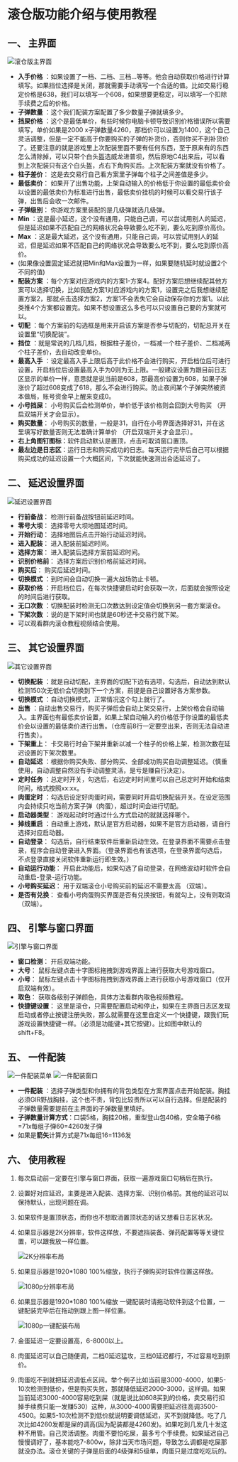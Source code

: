 # 滚仓版功能介绍与使用教程

## 一、 主界面

![滚仓版主界面](/images/image_9.png)

* **入手价格** ：如果设置了一档、二档、三档...等等。他会自动获取价格进行计算填写。如果挡位选择是关闭，那就需要手动填写一个合适的值。比如交易行稳定价格是638，我们可以填写一个608，如果想要更稳定，可以填写一个扣除手续费之后的价格。
* **子弹数量** ：这个我们配装方案配置了多少数量子弹就填多少。
* **挡屎价格** ：这个是最低单价，有些时候你电脑卡顿导致识别价格错误所以需要填写，单价如果是2000 x子弹数量4260，那档价可以设置为1400，这个自己灵活调整，但是一定不能高于你要购买的子弹的补货价，否则你买不到补货价了。还要注意的就是游戏里上次配装里面不要有任何东西，至于原来有的东西怎么清除掉，可以只带个白头盔选威龙进普坝，然后原地C4出来后，可以看到上次配装只有这个白头盔，点右下角购买后。上次配装方案就没有价格了。
* **柱子差价**： 这是去交易行自己看方案里子弹每个柱子之间差值是多少。
* **最低卖价**： 如果开了出售功能，上架自动输入的价格低于你设置的最低卖价会以设置的最低卖价为标准进行出售，最低卖价挂机的时候可以看交易行该子弹，出售后会收一次邮件。
* **子弹级别**： 你游戏方案里装配的是几级弹就选几级弹。
* **Min** ：这是最小延迟，这个没有通用，只能自己调，可以尝试用别人的延迟，但是延迟如果不匹配自己的网络状况会导致要么吃不到，要么吃到原价高价。
* **Max** ：这是最大延迟，这个没有通用，只能自己调，可以尝试用别人的延迟，但是延迟如果不匹配自己的网络状况会导致要么吃不到，要么吃到原价高价。
* (如果像设置固定延迟就把Min和Max设置为一样，如果要随机延时就设置2个不同的值) 
* **配装方案** ：每个方案对应游戏内的方案1-方案4。配好方案后想继续配其他方案可以选择切换，比如我配方案1对应游戏内的方案1，设置完之后我想继续配置方案2，那就点击选择方案2，方案1不会丢失它会自动保存你的方案1。以此类推4个方案都设置完。如果不想设置这么多也可以只设置自己要的方案就可以。
* **切配** ：每个方案前的勾选框是用来开启该方案是否参与切配的，切配总开关在设置里“切换配装”。
* **挡位** ：就是常说的几档几档，根据柱子差价，一档减一个柱子差价、二档减两个柱子差价，去自动改变单价。
* **最高入手** ：设定最高入手上限后高于此价格不会进行购买，开启档位后可进行设置，开启档位后设置最高入手为0则为无上限。一般建议设置为跟目前日志区显示的单价一样，意思就是说当前是608，那最高价设置为608，如果子弹涨价了超过608变成了618，那么不会进行购买。防止夜间某个子弹突然被资本做局，账号资金早上醒来变成0。
* **小号挡屎**： 小号购买后会检测单价，单价低于该价格则会回到大号购买 （开启双端开关才会显示）。
* **购买数量**： 小号购买的数量，一般是31，自行在小号界面选择好31，并在这里填写好数量否则无法准确计算单价 （开启双端开关才会显示）。
* **右上角图钉图标**：软件启动默认是置顶，点击可取消窗口置顶。
* **最左边是日志区**：运行日志和购买成功的日志。每天运行完毕后自己可以根据购买成功的延迟设置一个大概区间，下次就能快速测出合适延迟了。

## 二、 延迟设置界面

![延迟设置界面](/images/image_10.png)

* **行前备战**： 检测行前备战按钮前延迟时间。
* **零号大坝**： 选择零号大坝地图延迟时间。
* **开始行动**： 选择地图后点击开始行动延迟时间。
* **进入配装**： 进入配装前延迟时间。
* **选择方案**： 进入配装后选择方案前延迟时间。
* **识别价格前**： 选择方案后识别价格前延迟时间。
* **购买后**： 购买后延迟时间。
* **切换模式** ：到时间会自动切换一遍大战场防止卡顿。
* **获取价格** ：开启档位后，在每次快捷键启动时会获取一次，后面就会按照设定的时间后进行获取。
* **无口次数** ：切换配装时检测无口次数达到设定值会切换到另一套方案滚仓。
* **下架次数** ：说的是下架时间也就是60秒还卡交易行就下架。
* 可以观看群内滚仓教程视频结合使用。

## 三、 其它设置界面

![其它设置界面](/images/image_11.png)

* **切换配装** ：就是自动切配，主界面的切配下边有选项，勾选后，自动达到默认检测150次无低价会切换到下一个方案，前提是自己设置好各方案参数。
* **切换模式** ：自动切换模式，正常情况这个勾上就行了。
* **出售** ：自动出售交易行，购买子弹后会自动上架交易行，上架价格会自动输入。主界面也有最低卖价设置，如果上架自动输入的价格低于你设置的最低卖价会以设置的最低卖价进行出售。（仓库前8行一定要空出来，否则无法自动进行售卖）。
* **下架重上**： 卡交易行时会下架并重新以减一个柱子的价格上架，检测次数在延迟设置的下架次数里。
* **自动延迟** ：根据你购买失败、部分购买、全部成功购买自动调整延迟。（慎重使用，自动调整自然没有手动调整灵活，是亏是赚自行决定）。
* **定时任务** ：总定时开关，勾选后，右边定时时间里可以自己总定时开始和结束时间，格式按照xx:xx。
* **肉蛋定时** ：勾选后设定好肉蛋时间，需要同时开启切换配装开关。在设定范围内会持续只吃当前方案子弹（肉蛋），超过时间会进行切配。
* **启动器类型**： 游戏起动时时通过什么方式启动的就就选择哪个。
* **掉线重启** ：自动重上游戏，默认是官方启动器，如果不是官方启动器，请自行选择对应启动器。
* **自动登录**： 勾选后，自行结束软件后重新启动生效。在登录界面不需要点击登录，程序会自动登录进入界面。（登录界面也有该选项，在登录界面勾选后，不点登录直接关闭软件重新运行即生效。）
* **自动运行功能**： 开启此功能后，如果勾选了自动登录，在网络波动时软件会自动重启-登录-运行功能。
* **小号购买延迟**： 用于双端滚仓小号购买前的延迟不需要太高 （双端）。
* **是否有兑换**： 查看小号肉蛋购买界面是否有兑换按钮，有就勾上，没有则取消 （双端）。

## 四、 引擎与窗口界面

![引擎与窗口界面](/images/image_12.png)

* **窗口检测**： 开启双端功能。
* **大号**： 鼠标左键点击十字图标拖拽到游戏界面上进行获取大号游戏窗口。
* **小号**： 鼠标左键点击十字图标拖拽到游戏界面上进行获取小号游戏窗口（仅开启双端有效）。
* **取色**： 获取各级别子弹颜色，具体方法看群内取色视频教程。
* **快捷键设置**： 这里是滚仓，只需要配置启动和停止，如果在主界面日志区发现启动或者停止按键注册失败，那么就需要在这里自定义一个快捷键，跟我们玩游戏设置快捷键一样。（必须是功能键+其它按键）。比如图中默认的shift+F8。

## 五、 一件配装

![一件配装菜单](/images/image_13.png)
![一件配装窗口](/images/image_14.png)

* **一件配装** ：选择子弹类型和你拥有的背包类型在方案界面点击开始配装。胸挂必须GIR野战胸挂，这个也不贵，背包比较贵所以可以自行选择。但是配装的子弹数量需要提前在主界面的子弹数量里填好。
* **子弹数量计算方式**：口袋5格，胸挂20格，重型登山包40格，安全箱子6格=71x每组子弹60=4260发子弹
* 如果是**箭矢**计算方式是71x每组16=1136发

## 六、 使用教程

1.  每次启动前一定要在引擎与窗口界面，获取一遍游戏窗口句柄后在执行。
2.  设置好对应延迟，主要是进入配装、选择方案、识别价格前。其他的延迟可以保持默认，出现问题在调。
3.  如果软件是置顶状态，而你也不想取消置顶状态的话又想看日志区状况。
4.  如果显示器是2K分辨率，软件这样放，不要遮挡装备、弹药配置等等关键位置，可以跟我放一样位置。

    ![2K分辨率布局](/images/image_15.png)

5.  如果显示器是1920\*1080 100%缩放，执行子弹购买时软件位置这样放。

    ![1080p分辨率布局](/images/image_16.png)

6.  如果显示器是1920\*1080 100%缩放 一键配装时请拖动软件到这个位置，一键配装完毕后在拖动到跟上图一样位置。

    ![1080p一键配装布局](/images/image_17.png)

7.  金蛋延迟一定要设置高，6-8000以上。
8.  肉蛋延迟可以自己随便调，二档0延迟猛攻，三档0延迟都行，不过容易吃到原价。
9.  肉蛋吃不到就把延迟调低点区间。举个例子比如当前是3000-4000，如果5-10次检测到低价，但是购买失败，那就降低延迟2000-3000，这样调。如果当前延迟3000-4000容易吃到屎（就是说比如608买到的价格，卖交易行扣掉手续费只能一发赚530）这种，从3000-4000需要把延迟往高调3500-4500。如果5-10次检测不到低价就说明要调低延迟，买不到就降低。吃了几次比如4260发都是屎的调高(因为配装都是4260发)。如果吃到几发几十发这种不用管。自己灵活调整。肉蛋不要怕吃屎，最多亏个手续费。如果延迟自己慢慢调好了，基本能吃7-800w，除非当天市场问题，导致怎么调都是吃屎那就没办法。滚仓关键的子弹是后面的4级弹和5级单，肉蛋只是过度吃吃玩的。